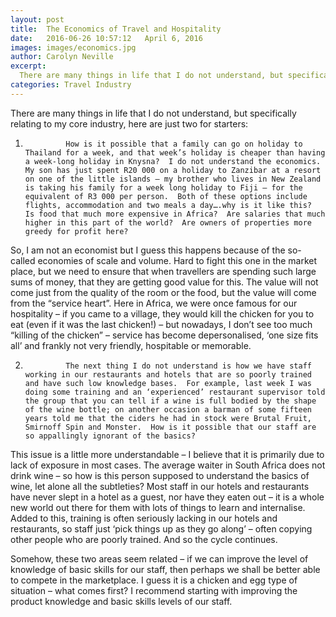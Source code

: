 ```yaml
---
layout: post
title:  The Economics of Travel and Hospitality
date:   2016-06-26 10:57:12   April 6, 2016
images: images/economics.jpg
author: Carolyn Neville
excerpt:
  There are many things in life that I do not understand, but specifically relating to my core industry, here are just two for starters...
categories: Travel Industry
---
```

There are many things in life that I do not understand, but specifically relating to my core industry, here are just two for starters:
 
1.              How is it possible that a family can go on holiday to Thailand for a week, and that week’s holiday is cheaper than having a week-long holiday in Knysna?  I do not understand the economics.  My son has just spent R20 000 on a holiday to Zanzibar at a resort on one of the little islands – my brother who lives in New Zealand is taking his family for a week long holiday to Fiji – for the equivalent of R3 000 per person.  Both of these options include flights, accommodation and two meals a day….why is it like this?  Is food that much more expensive in Africa?  Are salaries that much higher in this part of the world?  Are owners of properties more greedy for profit here?
 
So, I am not an economist but I guess this happens because of the so-called economies of scale and volume.  Hard to fight this one in the market place, but we need to ensure that when travellers are spending such large sums of money, that they are getting good value for this.  The value will not come just from the quality of the room or the food, but the value will come from the “service heart”.  Here in Africa, we were once famous for our hospitality – if you came to a village, they would kill the chicken for you to eat (even if it was the last chicken!) – but nowadays, I don’t see too much “killing of the chicken” – service has become depersonalised, ‘one size fits all’ and frankly not very friendly, hospitable or memorable.
 
2.              The next thing I do not understand is how we have staff working in our restaurants and hotels that are so poorly trained and have such low knowledge bases.  For example, last week I was doing some training and an ‘experienced’ restaurant supervisor told the group that you can tell if a wine is full bodied by the shape of the wine bottle; on another occasion a barman of some fifteen years told me that the ciders he had in stock were Brutal Fruit, Smirnoff Spin and Monster.  How is it possible that our staff are so appallingly ignorant of the basics?
 
This issue is a little more understandable – I believe that it is primarily due to lack of exposure in most cases.  The average waiter in South Africa does not drink wine – so how is this person supposed to understand the basics of wine, let alone all the subtleties?  Most staff in our hotels and restaurants have never slept in a hotel as a guest, nor have they eaten out – it is a whole new world out there for them with lots of things to learn and internalise.  Added to this, training is often seriously lacking in our hotels and restaurants, so staff just ‘pick things up as they go along’ – often copying other people who are poorly trained.  And so the cycle continues. 
 
Somehow, these two areas seem related – if we can improve the level of knowledge of basic skills for our staff, then perhaps we shall be better able to compete in the marketplace.  I guess it is a chicken and egg type of situation – what comes first?   I recommend starting with improving the product knowledge and basic skills levels of our staff.

